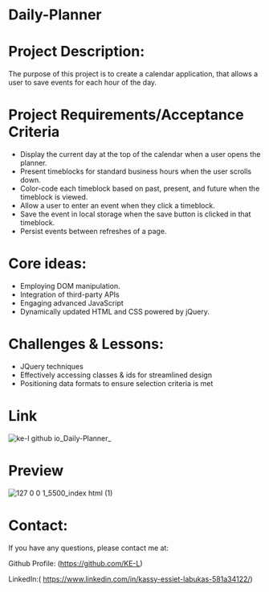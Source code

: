 # Daily-Planner

# Project Description:
The purpose of this project is to create a calendar application, that allows a user to save events for each hour of the day. 

# Project Requirements/Acceptance Criteria 
* Display the current day at the top of the calendar when a user opens the planner.
* Present timeblocks for standard business hours when the user scrolls down.
* Color-code each timeblock based on past, present, and future when the timeblock is viewed.
* Allow a user to enter an event when they click a timeblock.
* Save the event in local storage when the save button is clicked in that timeblock.
* Persist events between refreshes of a page.

# Core ideas: 
* Employing DOM manipulation. 
* Integration of third-party APIs
* Engaging advanced JavaScript
* Dynamically updated HTML and CSS powered by jQuery.

# Challenges & Lessons:
* JQuery techniques 
* Effectively accessing classes & ids for streamlined design
* Positioning data formats to ensure selection criteria is met 

# Link 
![ke-l github io_Daily-Planner_](https://user-images.githubusercontent.com/115717787/207374008-352437dc-6370-4720-b094-0758576b30cf.png)


# Preview
![127 0 0 1_5500_index html (1)](https://user-images.githubusercontent.com/115717787/207372713-f2afba4b-79b4-447d-ae1d-8ad2313b6047.png)


# Contact:
If you have any questions, please contact me at: 

Github Profile: (https://github.com/KE-L)  
  
LinkedIn:( https://www.linkedin.com/in/kassy-essiet-labukas-581a34122/)
